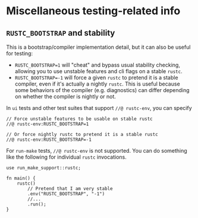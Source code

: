 # Miscellaneous testing-related info

## `RUSTC_BOOTSTRAP` and stability

<!-- date-check: Nov 2024 -->

This is a bootstrap/compiler implementation detail, but it can also be useful
for testing:

- `RUSTC_BOOTSTRAP=1` will "cheat" and bypass usual stability checking, allowing
  you to use unstable features and cli flags on a stable `rustc`.
- `RUSTC_BOOTSTRAP=-1` will force a given `rustc` to pretend it is a stable
  compiler, even if it's actually a nightly `rustc`. This is useful because some
  behaviors of the compiler (e.g. diagnostics) can differ depending on whether
  the compiler is nightly or not.

In `ui` tests and other test suites that support `//@ rustc-env`, you can specify

```rust,ignore
// Force unstable features to be usable on stable rustc
//@ rustc-env:RUSTC_BOOTSTRAP=1

// Or force nightly rustc to pretend it is a stable rustc
//@ rustc-env:RUSTC_BOOTSTRAP=-1
```

For `run-make` tests, `//@ rustc-env` is not supported. You can do something
like the following for individual `rustc` invocations.

```rust,ignore
use run_make_support::rustc;

fn main() {
    rustc()
        // Pretend that I am very stable
        .env("RUSTC_BOOTSTRAP", "-1")
        //...
        .run();
}
```
